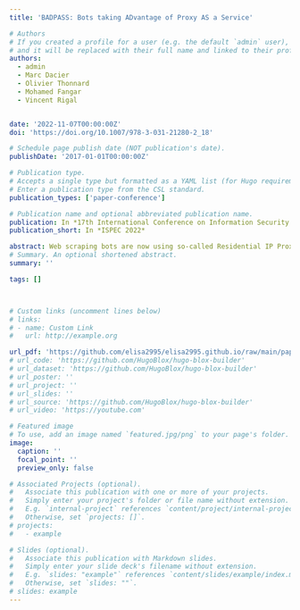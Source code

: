 ```yaml
---
title: 'BADPASS: Bots taking ADvantage of Proxy AS a Service'

# Authors
# If you created a profile for a user (e.g. the default `admin` user), write the username (folder name) here
# and it will be replaced with their full name and linked to their profile.
authors:
  - admin
  - Marc Dacier
  - Olivier Thonnard
  - Mohamed Fangar
  - Vincent Rigal


date: '2022-11-07T00:00:00Z'
doi: 'https://doi.org/10.1007/978-3-031-21280-2_18'

# Schedule page publish date (NOT publication's date).
publishDate: '2017-01-01T00:00:00Z'

# Publication type.
# Accepts a single type but formatted as a YAML list (for Hugo requirements).
# Enter a publication type from the CSL standard.
publication_types: ['paper-conference']

# Publication name and optional abbreviated publication name.
publication: In *17th International Conference on Information Security Practice and Experience (ISPEC 2022)*
publication_short: In *ISPEC 2022*

abstract: Web scraping bots are now using so-called Residential IP Proxy (RESIP) services to defeat state-of-the-art commercial bot countermeasures. RESIP providers promise their customers to give them access to tens of millions of residential IP addresses, which belong to legitimate users. They dramatically complicate the task of the existing anti-bot solutions and give the upper hand to the malicious actors. New specific detection methods are needed to identify and stop scrapers from taking advantage of these parties. This work, thanks to a 4 months-long experiment, validates the feasibility, soundness, and practicality of a detection method based on network measurements. This technique enables contacted servers to identify whether an incoming request comes directly from a client device or if it has been proxied through another device.
# Summary. An optional shortened abstract.
summary: ''

tags: []



# Custom links (uncomment lines below)
# links:
# - name: Custom Link
#   url: http://example.org

url_pdf: 'https://github.com/elisa2995/elisa2995.github.io/raw/main/papers/Chiapponi_BADPASS_2022.pdf'
# url_code: 'https://github.com/HugoBlox/hugo-blox-builder'
# url_dataset: 'https://github.com/HugoBlox/hugo-blox-builder'
# url_poster: ''
# url_project: ''
# url_slides: ''
# url_source: 'https://github.com/HugoBlox/hugo-blox-builder'
# url_video: 'https://youtube.com'

# Featured image
# To use, add an image named `featured.jpg/png` to your page's folder.
image:
  caption: ''
  focal_point: ''
  preview_only: false

# Associated Projects (optional).
#   Associate this publication with one or more of your projects.
#   Simply enter your project's folder or file name without extension.
#   E.g. `internal-project` references `content/project/internal-project/index.md`.
#   Otherwise, set `projects: []`.
# projects:
#   - example

# Slides (optional).
#   Associate this publication with Markdown slides.
#   Simply enter your slide deck's filename without extension.
#   E.g. `slides: "example"` references `content/slides/example/index.md`.
#   Otherwise, set `slides: ""`.
# slides: example
---
```

